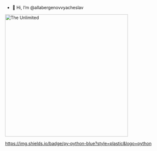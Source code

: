 - 👋 Hi, I’m @allabergenovvyacheslav

<img src=https://github.com/allabergenovvyacheslav/Vyacheslav_Allabergenov/blob/main/amazoncognito.svg alt='The Unlimited' width='400'>

https://img.shields.io/badge/py-python-blue?style=plastic&logo=python
